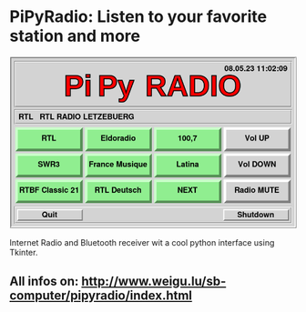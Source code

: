 # PiPyRadio: Listen to your favorite station and more

![PiPyRadio](png/pipyradio_800.png "PiPyRadio")

Internet Radio and Bluetooth receiver wit a cool python interface using Tkinter.

## All infos on: <http://www.weigu.lu/sb-computer/pipyradio/index.html>


